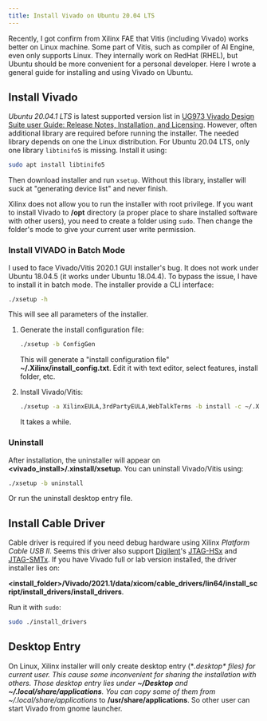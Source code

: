 ```yaml
---
title: Install Vivado on Ubuntu 20.04 LTS
---
```


Recently, I got confirm from Xilinx FAE that Vitis (including Vivado) works better on Linux machine. Some part of Vitis, such as compiler of AI Engine, even only supports Linux. They internally work on RedHat (RHEL), but Ubuntu should be more convenient for a personal developer. Here I wrote a general guide for installing and using Vivado on Ubuntu.

## Install Vivado

*Ubuntu 20.04.1 LTS* is latest supported version list in [UG973 Vivado Design Suite user Guide: Release Notes, Installation, and Licensing][UG973]. However, often additional library are required before running the installer. The needed library depends on one the Linux distribution. For Ubuntu 20.04 LTS, only one library `libtinifo5` is missing. Install it using:

```bash
sudo apt install libtinifo5
```

Then download installer and run `xsetup`. Without this library, installer will suck at "generating device list" and never finish.

Xilinx does not allow you to run the installer with root privilege. If you want to install Vivado to **/opt** directory (a proper place to share installed software with other users), you need to create a folder using `sudo`. Then change the folder's mode to give your current user write permission.

### Install VIVADO in Batch Mode

I used to face Vivado/Vitis 2020.1 GUI installer's bug. It does not work under Ubuntu 18.04.5 (it works under Ubuntu 18.04.4). To bypass the issue, I have to install it in batch mode. The installer provide a CLI interface:

```bash
./xsetup -h
```

This will see all parameters of the installer.

1. Generate the install configuration file:

    ```bash
    ./xsetup -b ConfigGen
    ```

    This will generate a "install configuration file" **~/.Xilinx/install_config.txt**. Edit it with text editor, select features, install folder, etc.

2. Install Vivado/Vitis:

    ```bash
    ./xsetup -a XilinxEULA,3rdPartyEULA,WebTalkTerms -b install -c ~/.Xilinx/install_config.txt
    ```

    It takes a while.

### Uninstall

After installation, the uninstaller will appear on **\<vivado_install\>/.xinstall/xsetup**. You can uninstall Vivado/Vitis using:

```bash
./xsetup -b uninstall
```

Or run the uninstall desktop entry file.

## Install Cable Driver

Cable driver is required if you need debug hardware using Xilinx *Platform Cable USB II*. Seems this driver also support [Digilent](https://store.digilentinc.com)'s [JTAG-HSx](https://store.digilentinc.com/jtag-hs3-programming-cable/) and [JTAG-SMTx](https://store.digilentinc.com/jtag-smt4-surface-mount-programming-module/). If you have Vivado full or lab version installed, the driver installer lies on:

**\<install_folder\>/Vivado/2021.1/data/xicom/cable_drivers/lin64/install_script/install_drivers/install_drivers**.

Run it with `sudo`:

```bash
sudo ./install_drivers
```

## Desktop Entry

On Linux, Xilinx installer will only create desktop entry (**.desktop* files) for current user. This cause some inconvenient for sharing the installation with others. Those desktop entry lies under **~/Desktop** and **~/.local/share/applications**. You can copy some of them from *~/.local/share/applications** to **/usr/share/applications**. So other user can start Vivado from gnome launcher.

[UG973]: https://www.xilinx.com/support/documentation/sw_manuals/xilinx2021_1/ug973-vivado-release-notes-install-license.pdf
